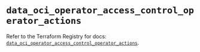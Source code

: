 # `data_oci_operator_access_control_operator_actions`

Refer to the Terraform Registry for docs: [`data_oci_operator_access_control_operator_actions`](https://registry.terraform.io/providers/oracle/oci/6.18.0/docs/data-sources/operator_access_control_operator_actions).

